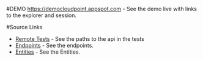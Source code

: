 #DEMO
https://democloudpoint.appspot.com - See the demo live with links to the explorer and session.

#Source Links
- [Remote Tests](https://github.com/branflake2267/CloudEndPoints/blob/master/DemoCloudEndpoints/test/org/gonevertical/server/UserEndpointRemoteTest.java) - See the paths to the api in the tests
- [Endpoints](https://github.com/branflake2267/CloudEndPoints/tree/master/DemoCloudEndpoints/src/org/gonevertical/server/endpoints) - See the endpoints.
- [Entities](https://github.com/branflake2267/CloudEndPoints/tree/master/DemoCloudEndpoints/src/org/gonevertical/server/data) - See the Entities.